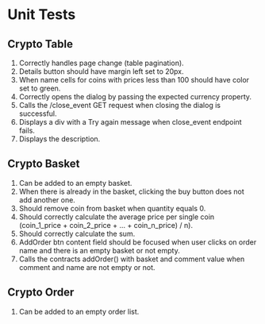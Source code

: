 # Unit Tests

## Crypto Table

1. Correctly handles page change (table pagination).
2. Details button should have margin left set to 20px.
3. When name cells for coins with prices less than 100 should have color set to green.
4. Correctly opens the dialog by passing the expected currency property.
5. Calls the /close_event GET request when closing the dialog is successful.
6. Displays a div with a Try again message when close_event endpoint fails.
7. Displays the description.

## Crypto Basket

1. Can be added to an empty basket.
2. When there is already in the basket, clicking the buy button does not add another one.
3. Should remove coin from basket when quantity equals 0.
4. Should correctly calculate the average price per single coin (coin_1_price + coin_2_price + ... + coin_n_price) / n).
5. Should correctly calculate the sum.
6. AddOrder btn content field should be focused when user clicks on order name and there is an empty basket or not empty.
7. Calls the contracts addOrder() with basket and comment value when comment and name are not empty or not.

## Crypto Order

1. Can be added to an empty order list.

